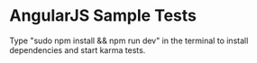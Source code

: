 # AngularJS Sample Tests

Type "sudo npm install && npm run dev" in the terminal to install dependencies and start karma tests.
